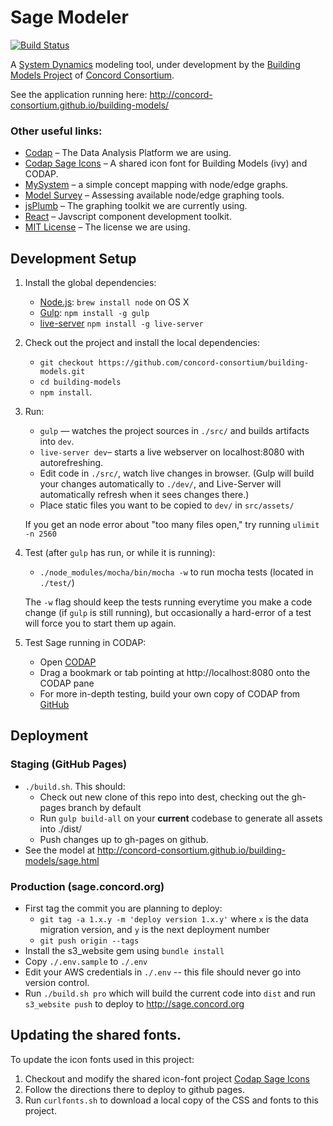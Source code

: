 # Sage Modeler

[![Build Status](https://travis-ci.org/concord-consortium/building-models.svg?branch=master)](https://travis-ci.org/concord-consortium/building-models)

A [System Dynamics](https://en.wikipedia.org/wiki/System_dynamics) modeling tool, under development
by the [Building Models Project](https://concord.org/projects/building-models) of [Concord Consortium](http://concord.org/).

See the application running here: http://concord-consortium.github.io/building-models/


### Other useful links:
* [Codap](https://github.com/concord-consortium/codap) – The Data Analysis Platform
we are using.
* [Codap Sage Icons](https://github.com/concord-consortium/codap-ivy-icons) – A shared icon font for Building Models (ivy) and CODAP.
* [MySystem](https://github.com/concord-consortium/mysystem_sc) – a simple concept mapping with node/edge graphs.
* [Model Survey](http://concord-consortium.github.io/model-survey/) – Assessing available node/edge graphing tools.
* [jsPlumb](https://jsplumbtoolkit.com/) – The graphing toolkit we are currently using.
* [React](http://facebook.github.io/react/) – Javscript component development toolkit.
* [MIT License](LICENSE) – The license we are using.

## Development Setup

1. Install the global dependencies:
    * [Node.js](http://nodejs.org): `brew install node` on OS X
    * [Gulp](http://gulpjs.com/): `npm install -g gulp`
    * [live-server](https://www.npmjs.com/package/live-server) `npm install -g live-server`

2. Check out the project and install the local dependencies:
    * `git checkout https://github.com/concord-consortium/building-models.git`
    * `cd building-models`
    * `npm install`.

3. Run:
    * `gulp` — watches the project sources in `./src/` and builds artifacts into `dev`.
    * `live-server dev`– starts a live webserver on localhost:8080 with autorefreshing.
    * Edit code in `./src/`, watch live changes in browser. (Gulp will build your changes automatically to `./dev/`, and Live-Server will automatically refresh when it sees changes there.)
    * Place static files you want to be copied to `dev/` in `src/assets/`

    If you get an node error about "too many files open," try running `ulimit -n 2560`

4. Test (after `gulp` has run, or while it is running):
    * `./node_modules/mocha/bin/mocha -w` to run mocha tests (located in `./test/`)

    The `-w` flag should keep the tests running everytime you make a code change (if `gulp` is still running), but occasionally a hard-error of a test will force you to start them up again.

5. Test Sage running in CODAP:
    * Open [CODAP](http://codap.concord.org/releases/latest/static/dg/en/cert/index.html)
    * Drag a bookmark or tab pointing at http://localhost:8080 onto the CODAP pane
    * For more in-depth testing, build your own copy of CODAP from [GitHub](https://github.com/concord-consortium/codap)


## Deployment

### Staging (GitHub Pages)
* `./build.sh`. This should:
  * Check out new clone of this repo into dest, checking out the gh-pages branch by default
  * Run `gulp build-all` on your **current** codebase to generate all assets into ./dist/
  * Push changes up to gh-pages on github.
* See the model at http://concord-consortium.github.io/building-models/sage.html

### Production (sage.concord.org)

* First tag the commit you are planning to deploy:
    * `git tag -a 1.x.y -m 'deploy version 1.x.y'` where `x` is the data migration version, and `y` is the next deployment number
    * `git push origin --tags`
* Install the s3_website gem using `bundle install`
* Copy `./.env.sample` to `./.env`
* Edit your AWS credentials in `./.env` -- this file should never go into version control.
* Run `./build.sh pro` which will build the current code into `dist` and run `s3_website push` to deploy to http://sage.concord.org


## Updating the shared fonts.

To update the icon fonts used in this project:

1. Checkout and modify the shared icon-font project [Codap Sage Icons](https://github.com/concord-consortium/codap-ivy-icons)
2. Follow the directions there to deploy to github pages.
3. Run `curlfonts.sh` to download a local copy of the CSS and fonts to this project.
